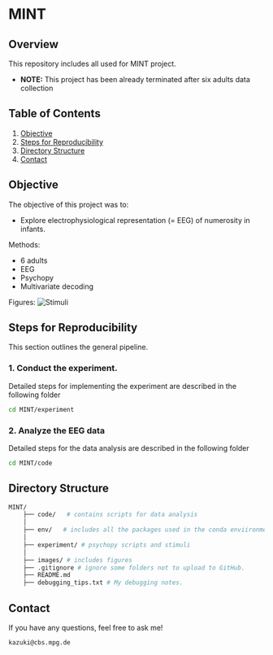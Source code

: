 # MINT

## Overview

This repository includes all used for MINT project.
- **NOTE:** This project has been already terminated after six adults data collection

## Table of Contents

1. [Objective](#objective)
2. [Steps for Reproducibility](#steps-for-reproducibility)
3. [Directory Structure](#directory-structure)
4. [Contact](#contact)


## Objective

The objective of this project was to:
- Explore electrophysiological representation (= EEG) of numerosity in infants.

Methods:
- 6 adults
- EEG
- Psychopy
- Multivariate decoding

Figures:
![Stimuli](images/exp_figure.jpg)

## Steps for Reproducibility

This section outlines the general pipeline.

### 1. Conduct the experiment. 
Detailed steps for implementing the experiment are described in the following folder
```bash
cd MINT/experiment
```

### 2. Analyze the EEG data
Detailed steps for the data analysis are described in the following folder
```bash
cd MINT/code
```

## Directory Structure
```bash
MINT/
    ├── code/   # contains scripts for data analysis
    │
    ├── env/   # includes all the packages used in the conda enviironment 
    │
    ├── experiment/ # psychopy scripts and stimuli
    │
    ├── images/ # includes figures
    ├── .gitignore # ignore some folders not to upload to GitHub.
    ├── README.md
    ├── debugging_tips.txt # My debugging notes.
```

## Contact
If you have any questions, feel free to ask me!
 ```bash
kazuki@cbs.mpg.de
 ```